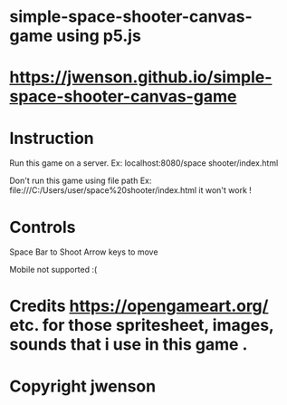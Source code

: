 # simple-space-shooter-canvas-game using p5.js
# https://jwenson.github.io/simple-space-shooter-canvas-game
# Instruction 
Run this game on a server. Ex: localhost:8080/space shooter/index.html

Don't run this game using file path Ex: file:///C:/Users/user/space%20shooter/index.html it won't work !

# Controls
Space Bar to Shoot
Arrow keys to move

Mobile not supported :(

# Credits https://opengameart.org/ etc. for those spritesheet, images, sounds that i use in this game .
# Copyright jwenson
